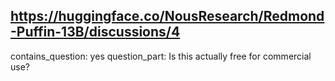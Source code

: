 ## https://huggingface.co/NousResearch/Redmond-Puffin-13B/discussions/4

contains_question: yes
question_part: Is this actually free for commercial use?